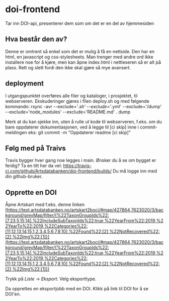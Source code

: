 # doi-frontend
Tar inn DOI-api, presenterer dem som om det er en del av hjemmesiden

## Hva består den av?
Denne er omtrent så enkel som det er mulig å få en nettside. Den har en html, en javascript og css-stylesheets. Man trenger med andre ord ikke installere noe for å kjøre, men kan åpne index.html i nettleseren så er alt på plass. Rett og slett fordi den ikke skal gjøre så mye avansert.

## deployment
I utgangspunktet overføres alle filer og kataloger, i prosjektet, til webserveren. Ekskuderinger gjøres i filen deploy.sh og med følgende kommando:
rsync -avr --exclude='*.sh' --exclude='*.yml' --exclude='/dump' --exclude='node_modules' --exclude='README.md' . dump

Merk at du kan sjekke inn, uten å rulle ut kode til webserveren, f.eks. om du bare oppdaterer dokumentasjonen, ved å legge til [ci skip] inne i commit-meldingen eks:
git commit -m "Oppdaterer readme [ci skip]"

## Følg med på Traivs
Travis bygger hver gang noe legges i main. 
Ønsker du å se om bygget er ferdig? 
Ta en titt her da vel:
https://travis-ci.com/github/Artsdatabanken/doi-frontend/builds/
Du må logge inn med din github-bruker.

## Opprette en DOI
Åpne Artskart med f.eks. denne linken [https://test.artsdatabanken.no/artskart2boci/#map/427864,7623020/3/background/greyMap/filter/{%22TaxonGroupIds%22:[7,23,5,15,14],%22IncludeSubTaxonIds%22:true,%22YearFrom%22:2019,%22YearTo%22:2019,%22Categories%22:[11,12,13,14,15,1,2,3,4,5,6,7,8,10],%22Found%22:[2],%22NotRecovered%22:[2],%22Img%22:[1]}](https://test.artsdatabanken.no/artskart2boci/#map/427864,7623020/3/background/greyMap/filter/{%22TaxonGroupIds%22:[7,23,5,15,14],%22IncludeSubTaxonIds%22:true,%22YearFrom%22:2019,%22YearTo%22:2019,%22Categories%22:[11,12,13,14,15,1,2,3,4,5,6,7,8,10],%22Found%22:[2],%22NotRecovered%22:[2],%22Img%22:[1]})

Trykk på _Liste_ -> _Eksport_. Velg eksporttype.

Da opprettes en eksportjobb med en DOI. Klikk på link til DOI for å se DOI'en.

